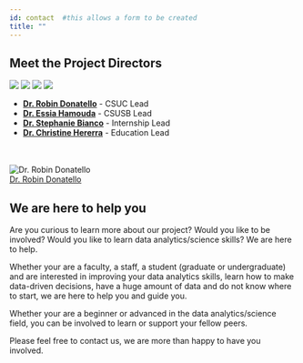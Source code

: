 ```yaml
---
id: contact  #this allows a form to be created
title: ""
---
```


## Meet the Project Directors

<!--directors = c('Dr. Robin Donate', 'Essia', 'Stephanie', 'Christine')
pic = (https://www.norcalbiostat.com/,https://www.norcalbiostat.com/,https://www.norcalbiostat.com/,https://www.norcalbiostat.com/)-->
 
![](/img/testimonials/Robin.jpg) ![](/img/testimonials/Essia.jpg) ![](/img/testimonials/Stephanie.jpg) ![](/img/testimonials/Stephanie.jpg)



* **[Dr. Robin Donatello](https://www.norcalbiostat.com/)** - CSUC Lead
* **[Dr. Essia Hamouda](https://www.norcalbiostat.com/)** - CSUSB Lead
* **[Dr. Stephanie Bianco](https://www.norcalbiostat.com/)** - Internship Lead
* **[Dr. Christine Hererra](https://www.norcalbiostat.com/)** - Education Lead

\
\
![Dr. Robin Donatello](/img/testimonials/Robin.jpg)
\
[Dr. Robin Donatello](https://www.norcalbiostat.com/)


## We are here to help you

Are you curious to learn more about our project? Would you like to be involved? Would you like to learn data analytics/science skills? We are here to help.

Whether your are a faculty, a staff, a student (graduate or undergraduate) and are interested in improving your data analytics skills, learn how to make data-driven decisions, have a huge amount of data and do not know where to start, we are here to help you and guide you.

Whether your are a beginner or advanced in the data analytics/science field, you can be involved to learn or support your fellow peers.  

Please feel free to contact us, we are more than happy to have you involved.
